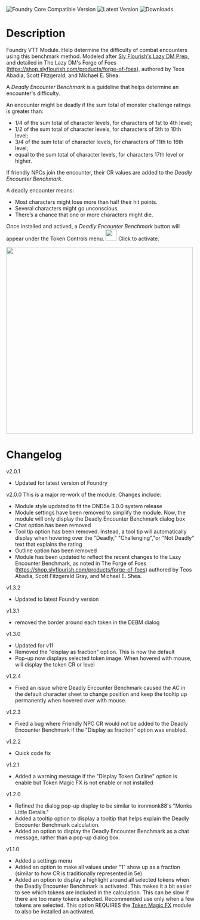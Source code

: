 ![Foundry Core Compatible Version](https://img.shields.io/endpoint?url=https%3A%2F%2Ffoundryshields.com%2Fversion%3Fstyle%3Dfor-the-badge%26url%3Dhttps%3A%2F%2Fgithub.com%2Fsnshatto%2Fdeadly-encounter-benchmark%2Freleases%2Fdownload%2Fv1.3.2%2Fmodule.json)
![Latest Version](https://img.shields.io/github/v/release/snshatto/deadly-encounter-benchmark?color=Red&include_prereleases&label=Latest%20Release&sort=date&style=for-the-badge)
![Downloads](https://img.shields.io/github/downloads/snshatto/deadly-encounter-benchmark/total?style=for-the-badge&color=199DDA)

# Description
Foundry VTT Module. Help determine the difficulty of combat encounters using this benchmark method. Modeled after [Sly Flourish's Lazy DM Prep](https://slyflourish.com/), and detailed in The Lazy DM's Forge of Foes (https://shop.slyflourish.com/products/forge-of-foes), authored by Teos Abadia, Scott Fitzgerald, and Michael E. Shea.

A <i>Deadly Encounter Benchmark</i> is a guideline that helps determine an encounter's difficulty.

An encounter might be deadly if the sum total of monster challenge ratings is greater than:
- 1/4 of the sum total of character levels, for characters of 1st to 4th level;
- 1/2 of the sum total of character levels, for characters of 5th to 10th level;
- 3/4 of the sum total of character levels, for characters of 11th to 16th level;
- equal to the sum total of character levels, for characters 17th level or higher.

If friendly NPCs join the encounter, their CR values are added to the <i>Deadly Encounter Benchmark</i>.

A deadly encounter means:
- Most characters might lose more than half their hit points.
- Several characters might go unconscious.
- There’s a chance that one or more characters might die.

Once installed and actived, a <i>Deadly Encounter Benchmark</i> button will appear under the Token Controls menu. <img src="https://github.com/snshatto/deadly-encounter-benchmark/assets/112721768/edf5c4a7-ec73-4633-b3ed-b3e159526c0a" width="30"> Click to activate.

<img src="https://github.com/snshatto/deadly-encounter-benchmark/assets/112721768/93281f1b-c870-47b1-91ce-3347113ca4cf" width="500"> 

# Changelog
v2.0.1
- Updated for latest version of Foundry
  
v2.0.0
This is a major re-work of the module. Changes include:

- Module style updated to fit the DND5e 3.0.0 system release
- Module settings have been removed to simplify the module. Now, the module will only display the Deadly Encounter Benchmark dialog box
- Chat option has been removed
- Tool tip option has been removed. Instead, a tool tip will automatically display when hovering over the "Deadly," "Challenging","or "Not Deadly" text that explains the rating
- Outline option has been removed
- Module has been updated to reflect the recent changes to the Lazy Encounter Benchmark, as noted in The Forge of Foes (https://shop.slyflourish.com/products/forge-of-foes) authored by Teos Abadia, Scott Fitzgerald Gray, and Michael E. Shea.
  
v1.3.2
- Updated to latest Foundry version

v1.3.1
- removed the border around each token in the DEBM dialog

v1.3.0
- Updated for v11
- Removed the "display as fraction" option. This is now the default
- Pop-up now displays selected token image. When hovered with mouse, will display the token CR or level

v1.2.4
- Fixed an issue where Deadly Encounter Benchmark caused the AC in the default character sheet to change position and keep the tooltip up permanently when hovered over with mouse.

v1.2.3
- Fixed a bug where Friendly NPC CR would not be added to the  Deadly Encounter Benchmark if the "Display as fraction" option was enabled.

v1.2.2
- Quick code fix

v1.2.1
- Added a warning message if the "Display Token Outline" option is enable but Token Magic FX is not enable or not installed

v1.2.0
- Refined the dialog pop-up display to be similar to ironmonk88's "Monks Little Details."
- Added a tooltip option to display a tooltip that helps explain the Deadly Encounter Benchmark calculation.
- Added an option to display the Deadly Encounter Benchmark as a chat message, rather than a pop-up dialog box.

v1.1.0
- Added a settings menu
- Added an option to make all values under "1" show up as a fraction (similar to how CR is traditionally represented in 5e)
- Added an option to display a highlight around all selected tokens when the Deadly Encounter Benchmark is activated. This makes it a bit easier to see which tokens are included in the calculation. This can be slow if there are too many tokens selected. Recommended use only when a few tokens are selected. This option REQUIRES the [Token Magic FX](https://github.com/Feu-Secret/Tokenmagic) module to also be installed an activated.
